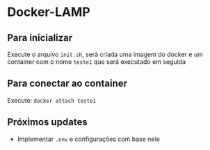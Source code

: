 # Docker-LAMP

## Para inicializar
Execute o arquivo `init.sh`, será criada uma imagem do docker e um container com o nome `teste1` que será executado em seguida

## Para conectar ao container
Execute: `docker attach teste1`

## Próximos updates
- Implementar `.env` e configurações com base nele